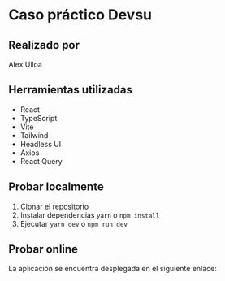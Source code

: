 # Caso práctico Devsu

## Realizado por

Alex Ulloa

## Herramientas utilizadas

- React
- TypeScript
- Vite
- Tailwind
- Headless UI
- Axios
- React Query

## Probar localmente

1. Clonar el repositorio
1. Instalar dependencias `yarn` o `npm install`
1. Ejecutar `yarn dev` o `npm run dev`

## Probar online

La aplicación se encuentra desplegada en el siguiente enlace:
